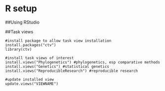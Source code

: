 R setup
=======

##Using RStudio

##Task views

```
#install package to allow task view installation
install.packages("ctv")
library(ctv)
```

```
#install task views of interest
install.views("Phylogenetics") #phylogenetics, esp comparative methods
install.views("Genetics") #statistical genetics
install.views("ReproducibleResearch") #reproducible research
```

```
#update installed view
update.views("VIEWNAME")
```
